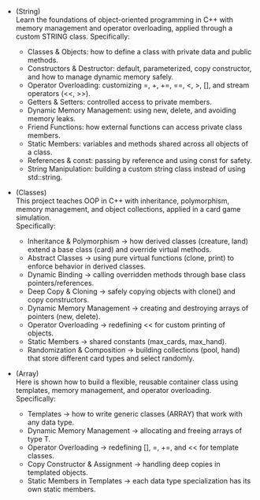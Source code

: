 - (String)  
Learn the foundations of object-oriented programming in C++ with memory management and operator overloading, applied through a custom STRING class.
Specifically:  
  - Classes & Objects: how to define a class with private data and public methods.
  - Constructors & Destructor: default, parameterized, copy constructor, and how to manage dynamic memory safely.
  - Operator Overloading: customizing =, +, +=, ==, <, >, [], and stream operators (<<, >>).
  - Getters & Setters: controlled access to private members.
  - Dynamic Memory Management: using new, delete, and avoiding memory leaks.
  - Friend Functions: how external functions can access private class members.
  - Static Members: variables and methods shared across all objects of a class.
  - References & const: passing by reference and using const for safety.
  - String Manipulation: building a custom string class instead of using std::string.

- (Classes)  
This project teaches OOP in C++ with inheritance, polymorphism, memory management, and object collections, applied in a card game simulation.  
Specifically:  
  - Inheritance & Polymorphism → how derived classes (creature, land) extend a base class (card) and override virtual methods.
  - Abstract Classes → using pure virtual functions (clone, print) to enforce behavior in derived classes.
  - Dynamic Binding → calling overridden methods through base class pointers/references.
  - Deep Copy & Cloning → safely copying objects with clone() and copy constructors.
  - Dynamic Memory Management → creating and destroying arrays of pointers (new, delete).
  - Operator Overloading → redefining << for custom printing of objects.
  - Static Members → shared constants (max_cards, max_hand).
  - Randomization & Composition → building collections (pool, hand) that store different card types and select randomly.

- (Array)  
Here is shown how to build a flexible, reusable container class using templates, memory management, and operator overloading.  
Specifically:  
  - Templates → how to write generic classes (ARRAY<T>) that work with any data type.
  - Dynamic Memory Management → allocating and freeing arrays of type T.
  - Operator Overloading → redefining [], =, +=, and << for template classes.
  - Copy Constructor & Assignment → handling deep copies in templated objects.
  - Static Members in Templates → each data type specialization has its own static members.

